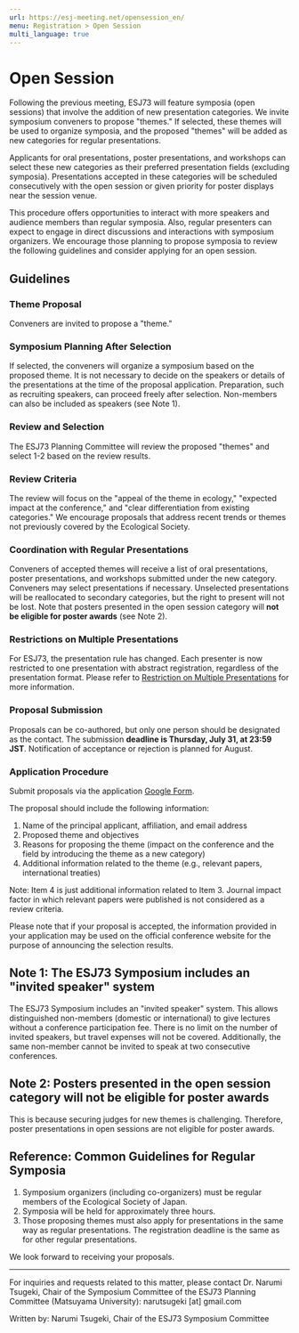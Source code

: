 ```yaml
---
url: https://esj-meeting.net/opensession_en/
menu: Registration > Open Session
multi_language: true
---
```


# Open Session

Following the previous meeting, ESJ73 will feature symposia (open sessions) that involve the addition of new presentation categories. We invite symposium conveners to propose "themes." If selected, these themes will be used to organize symposia, and the proposed "themes" will be added as new categories for regular presentations.

Applicants for oral presentations, poster presentations, and workshops can select these new categories as their preferred presentation fields (excluding symposia). Presentations accepted in these categories will be scheduled consecutively with the open session or given priority for poster displays near the session venue.

This procedure offers opportunities to interact with more speakers and audience members than regular symposia. Also, regular presenters can expect to engage in direct discussions and interactions with symposium organizers. We encourage those planning to propose symposia to review the following guidelines and consider applying for an open session.

## Guidelines

### Theme Proposal

Conveners are invited to propose a "theme."

### Symposium Planning After Selection

If selected, the conveners will organize a symposium based on the proposed theme. It is not necessary to decide on the speakers or details of the presentations at the time of the proposal application. Preparation, such as recruiting speakers, can proceed freely after selection. Non-members can also be included as speakers (see Note 1).

### Review and Selection

The ESJ73 Planning Committee will review the proposed "themes" and select 1-2 based on the review results.

### Review Criteria

The review will focus on the "appeal of the theme in ecology," "expected impact at the conference," and "clear differentiation from existing categories." We encourage proposals that address recent trends or themes not previously covered by the Ecological Society.

### Coordination with Regular Presentations

Conveners of accepted themes will receive a list of oral presentations, poster presentations, and workshops submitted under the new category. Conveners may select presentations if necessary. Unselected presentations will be reallocated to secondary categories, but the right to present will not be lost. Note that posters presented in the open session category will **not be eligible for poster awards** (see Note 2).

### Restrictions on Multiple Presentations

For ESJ73, the presentation rule has changed. Each presenter is now restricted to one presentation with abstract registration, regardless of the presentation format. Please refer to [Restriction on Multiple Presentations](/registinfo_en#Restrictions-on-Multiple-Presentations) for more information.

### Proposal Submission

Proposals can be co-authored, but only one person should be designated as the contact. The submission **deadline is Thursday, July 31, at 23:59 JST**. Notification of acceptance or rejection is planned for August.

### Application Procedure

Submit proposals via the application [Google Form](https://forms.gle/qHr7ivZ47VT5F3go8).

The proposal should include the following information:

1. Name of the principal applicant, affiliation, and email address
2. Proposed theme and objectives
3. Reasons for proposing the theme (impact on the conference and the field by introducing the theme as a new category)
4. Additional information related to the theme (e.g., relevant papers, international treaties)

Note: Item 4 is just additional information related to Item 3. Journal impact factor in which relevant papers were published is not considered as a review criteria.

Please note that if your proposal is accepted, the information provided in your application may be used on the official conference website for the purpose of announcing the selection results.

## Note 1: The ESJ73 Symposium includes an "invited speaker" system

The ESJ73 Symposium includes an "invited speaker" system. This allows distinguished non-members (domestic or international) to give lectures without a conference participation fee. There is no limit on the number of invited speakers, but travel expenses will not be covered. Additionally, the same non-member cannot be invited to speak at two consecutive conferences.

## Note 2: Posters presented in the open session category will not be eligible for poster awards

This is because securing judges for new themes is challenging. Therefore, poster presentations in open sessions are not eligible for poster awards.

## Reference: Common Guidelines for Regular Symposia

1. Symposium organizers (including co-organizers) must be regular members of the Ecological Society of Japan.
2. Symposia will be held for approximately three hours.
3. Those proposing themes must also apply for presentations in the same way as regular presentations. The registration deadline is the same as for other regular presentations.

We look forward to receiving your proposals.

***
For inquiries and requests related to this matter, please contact Dr. Narumi Tsugeki, Chair of the Symposium Committee of the ESJ73 Planning Committee (Matsuyama University): narutsugeki \[at\] gmail.com

Written by: Narumi Tsugeki, Chair of the ESJ73 Symposium Committee
